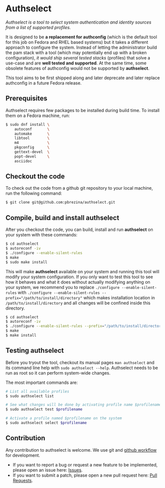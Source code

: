 # Authselect

*Authselect is a tool to select system authentication and identity sources from a list of supported profiles.*

It is designed to be **a replacement for authconfig** (which is the default tool for this job on Fedora and RHEL based systems) but it takes a different approach to configure the system. Instead of letting the administrator build the pam stack with a tool (which may potentially end up with a broken configuration), *it would ship several tested stacks* (profiles) that solve a use-case and are **well tested and supported**. At the same time, some obsolete features of authconfig would not be supported by **authselect**.

This tool aims to be first shipped along and later deprecate and later replace authconfig in a future Fedora release. 

## Prerequisites

Authselect requires few packages to be installed during build time. To install them on a Fedora machine, run:

```bash
$ sudo dnf install \
    autoconf       \
    automake       \
    libtool        \
    m4             \
    pkgconfig      \
    gettext-devel  \
    popt-devel     \
    asciidoc
```

## Checkout the code

To check out the code from a github git repository to your local machine, run the following command:

```bash
$ git clone git@github.com:pbrezina/authselect.git
```

## Compile, build and install authselect

After you checkout the code, you can build, install and run **authselect** on your system with these commands:

```bash
$ cd authselect
$ autoreconf -iv
$ ./configure --enable-silent-rules
$ make
$ sudo make install
```

This will make **authselect** available on your system and running this tool will modify your system configuration. If you only want to test this tool to see how it behaves and what it does without actually modifying anything on your system, we recommend you to replace `./configure --enable-silent-rules` with `./configure --enable-silent-rules --prefix="/path/to/install/directory"` which makes installation location in `/path/to/install/directory` and all changes will be confined inside this directory.

```bash
$ cd authselect
$ autoreconf -iv
$ ./configure --enable-silent-rules --prefix="/path/to/install/directory"
$ make
$ make install
```

## Testing authselect

Before you tryout the tool, checkout its manual pages `man authselect` and its command line help with `sudo authselect --help`. Authselect needs to be run as root so it can perform system-wide changes.

The most important commands are:

```bash
# List all available profiles
$ sudo authselect list

# See what changes will be done by activating profile name $profilename
$ sudo authselect test $profilename

# Activate a profile named $profilename on the system
$ sudo authselect select $profilename
```

## Contribution

Any contribution to authselect is welcome. We use git and [github workflow](https://help.github.com/categories/collaborating-with-issues-and-pull-requests/workflow) for development.

* If you want to report a bug or request a new feature to be implemented, please open an issue here: [Issues](https://github.com/pbrezina/authselect/issues). 
* If you want to submit a patch, please open a new pull request here: [Pull Requests](https://github.com/pbrezina/authselect/pulls). 